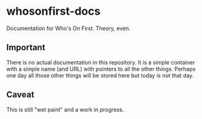 # whosonfirst-docs

Documentation for Who's On First. Theory, even.

## Important

There is no actual documentation in this repository. It is a simple container with a simple name (and URL) with pointers to all the other things. Perhaps one day all those other things will be stored here but today is not that day.

## Caveat

This is still "wet paint" and a work in progress.
